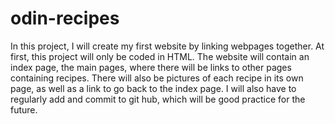# odin-recipes
In this project, I will create my first website by linking webpages together. At first, this project will only be coded in HTML.
The website will contain an index page, the main pages, where there will be links to other pages containing recipes. There will also be pictures of each recipe in its own page, as well as a link to go back to the index page.
I will also have to regularly add and commit to git hub, which will be good practice for the future.